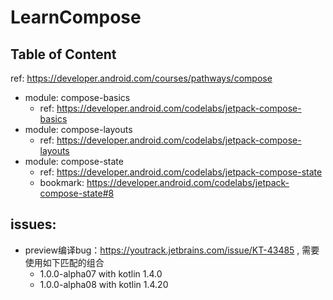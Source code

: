 # LearnCompose
## Table of Content
ref: https://developer.android.com/courses/pathways/compose

- module: compose-basics 
    - ref: https://developer.android.com/codelabs/jetpack-compose-basics
- module: compose-layouts
    - ref: https://developer.android.com/codelabs/jetpack-compose-layouts
- module: compose-state
    - ref: https://developer.android.com/codelabs/jetpack-compose-state
    - bookmark: https://developer.android.com/codelabs/jetpack-compose-state#8

## issues:

- preview编译bug：https://youtrack.jetbrains.com/issue/KT-43485 , 需要使用如下匹配的组合
    - 1.0.0-alpha07 with kotlin 1.4.0
    - 1.0.0-alpha08 with kotlin 1.4.20


